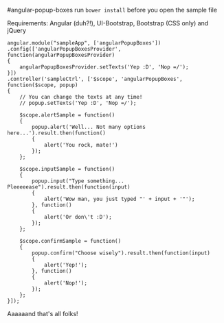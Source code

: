 #angular-popup-boxes
run `bower install` before you open the sample file

Requirements: Angular (duh?!), UI-Bootstrap, Bootstrap (CSS only) and jQuery

```
angular.module("sampleApp", ['angularPopupBoxes'])
.config(['angularPopupBoxesProvider', function(angularPopupBoxesProvider)
{
	angularPopupBoxesProvider.setTexts('Yep :D', 'Nop =/');
}])
.controller('sampleCtrl', ['$scope', 'angularPopupBoxes', function($scope, popup)
{
	// You can change the texts at any time!
	// popup.setTexts('Yep :D', 'Nop =/');

	$scope.alertSample = function()
	{
		popup.alert('Well... Not many options here...').result.then(function()
		{
			alert('You rock, mate!')
		});
	};

	$scope.inputSample = function()
	{
		popup.input("Type something... Pleeeeease").result.then(function(input)
		{
			alert('Wow man, you just typed "' + input + '"');
		}, function()
		{
			alert('Or don\'t :D');
		});
	};

	$scope.confirmSample = function()
	{
		popup.confirm("Choose wisely").result.then(function(input)
		{
			alert('Yep!');
		}, function()
		{
			alert('Nop!');
		});
	};
}]);
```

Aaaaaand that's all folks!